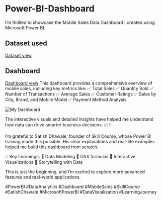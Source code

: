 # Power-BI-Dashboard
 I’m thrilled to showcase the Mobile Sales Data Dashboard I created using Microsoft Power BI. 

 ## Dataset used
<a href="https://github.com/muskan4933/Power-BI-Dashboard/blob/main/Mobile%20Sales%20Data.xlsx"> Dataset view </a>

## Dashboard
<a href="https://github.com/muskan4933/Power-BI-Dashboard/blob/main/Mobile%20Sales%20Data.xlsx">Dashboard view</a>
This dashboard provides a comprehensive overview of mobile sales, including key metrics like:
✅ Total Sales
✅ Quantity Sold
✅ Number of Transactions
✅ Average Sales
✅ Customer Ratings
✅ Sales by City, Brand, and Mobile Model
✅ Payment Method Analysis

![My Dashboard](https://github.com/user-attachments/assets/3e1678d7-416a-44a0-89a1-fc130bd59fbe)

The interactive visuals and detailed insights have helped me understand how data can drive smarter business decisions. 📈✨

I’m grateful to Satish Dhawale, founder of Skill Course, whose Power BI training made this possible. His clear explanations and real-life examples helped me build this dashboard from scratch.

💡 Key Learnings:
🔹 Data Modeling
🔹 DAX formulas
🔹 Interactive Visualizations
🔹 Storytelling with Data

This is just the beginning, and I’m excited to explore more advanced features and real-world applications.

#PowerBI #DataAnalytics #Dashboard #MobileSales #SkillCourse #SatishDhawale #MicrosoftPowerBI #DataVisualization #LearningJourney


